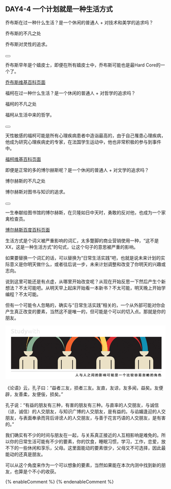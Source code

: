 ## DAY4-4 一个计划就是一种生活方式

乔布斯在过一种什么生活？是一个休闲的普通人 + 对技术和美学的追求吗？

<!--sec data-title="Studywith知识链接" data-id="section84" data-show=true ces-->

乔布斯的不凡之处

乔布斯对灵性的追求。

<button class="section" target="section85" show="展开具体内容" hide="收起具体内容" ></button>

<!--endsec-->

<!--sec data-title="链接内容" aria-expanded="false" data-id="section85" data-show=false ces-->

乔布斯早年是个嬉皮士，即便在所有嬉皮士中，乔布斯可能也是最Hard Core的一个了。

[乔布斯维基百科页面](https://zh.wikipedia.org/wiki/%E5%8F%B2%E8%92%82%E5%A4%AB%C2%B7%E4%B9%94%E5%B8%83%E6%96%AF)

<!--endsec-->

福柯在过一种什么生活？是一个休闲的普通人 + 对哲学的追求吗？

<!--sec data-title="Studywith知识链接" data-id="section86" data-show=true ces-->

福柯的不凡之处

福柯从生活中来的哲学。

<button class="section" target="section87" show="展开具体内容" hide="收起具体内容" ></button>

<!--endsec-->

<!--sec data-title="链接内容" aria-expanded="false" data-id="section87" data-show=false ces-->

天性敏感的福柯可能是所有心理疾病患者中造诣最高的，由于自己罹患心理疾病，他成为研究心理疾病史的专家，在法国学生运动中，他也非常积极的参与到事件中。

[福柯维基百科页面](https://zh.wikipedia.org/zh-hans/%E7%B1%B3%E6%AD%87%E5%B0%94%C2%B7%E7%A6%8F%E6%9F%AF)

<!--endsec-->

即便是正常的多的博尔赫斯呢？是一个休闲的普通人 + 对文学的追求吗？

<!--sec data-title="Studywith知识链接" data-id="section88" data-show=true ces-->

博尔赫斯的不凡之处

博尔赫斯对图书与知识的追求。

<button class="section" target="section89" show="展开具体内容" hide="收起具体内容" ></button>

<!--endsec-->

<!--sec data-title="链接内容" aria-expanded="false" data-id="section89" data-show=false ces-->

一生奉献给图书馆的博尔赫斯，在贝隆如日中天时，勇敢的反对他，也成为一个家禽检查员。

[博尔赫斯百度百科页面](https://baike.baidu.com/item/%E8%B1%AA%E5%B0%94%E8%B5%AB%C2%B7%E8%B7%AF%E6%98%93%E6%96%AF%C2%B7%E5%8D%9A%E5%B0%94%E8%B5%AB%E6%96%AF/85442?fromtitle=%E5%8D%9A%E5%B0%94%E8%B5%AB%E6%96%AF&fromid=622698)

<!--endsec-->

生活方式是个词义被严重影响的词汇，太多蹩脚的商业营销使用一种，“这不是XX，这是一种生活方式”的句式，让这个句子的意思被严重的影响。

如果要替换一个词汇的话，可以替换为“日常生活实践”吧，也就是说未来计划的实际意义是你明天做什么，或者往后说一步，未来计划调整和改变了你明天的兴趣或志向。

说到这里可能还是有点虚，从哪里开始改变呢？从现在开始反思一下然后产生个新想法？不太可能吧。从明天早上起床开始看一本新书？不太可能，明天晚上开始学编程？不太可能。

但有一个可能令人忽略的，确实与“日常生活实践”相关的，一个从外部可能对你会产生真正改变的要素，当然这不是唯一的，但可能是个可以的切入点。那就是你的朋友。

![](/assets/45.jpg)

《论语》云，孔子曰：“益者三友，损者三友。友直，友谅，友多闻，益矣。友便辟，友善柔，友便佞，损矣。”

孔子说：“有益的朋友有三种，有害的朋友有三种。与直率的人交朋友，与诚信（谅，诚信）的人交朋友，与知识广博的人交朋友，是有益的。与谄媚逢迎的人交朋友，与表面奉承而背后诽谤人的人交朋友，与善于花言巧语的人交朋友，是有害的。”

我们确实有不少的时间与朋友在一起，与关系真正接近的人互相影响是难免的。所以你的日常生活可能有不少的要素，你的饮食，睡眠习惯，学习，工作，恋爱，放不下的一些休闲和享乐，父母。这里面能动的要素很少，父母又不可选择，因此最能动的还真是朋友。

可以从这个角度来作为一个可以想象的要素，当然如果能在本次内测中找到新的朋友，也算是个不小的收获。

{% enableComment %}
{% endenableComment %}

